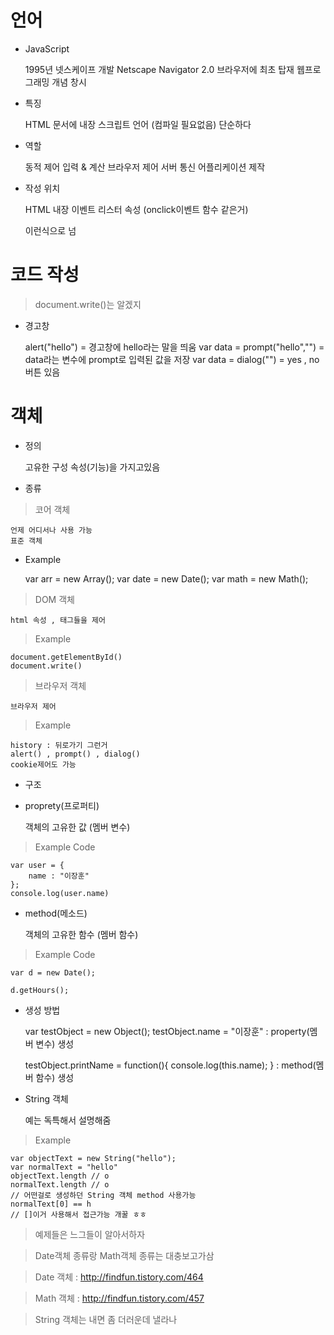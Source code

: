 # 언어

- JavaScript


	1995년 넷스케이프 개발
	Netscape Navigator 2.0 브라우저에 최초 탑재
	웹프로그래밍 개념 창시

- 특징


	HTML 문서에 내장
	스크립트 언어 (컴파일 필요없음)
	단순하다


- 역할


	동적 제어
	입력 & 계산
	브라우저 제어
	서버 통신
	어플리케이션 제작


- 작성 위치


	HTML 내장 이벤트 리스터 속성 (onclick이벤트 함수 같은거)
	<script> 태그
	.js 파일
	URL에 작성


- 작성 방법


	<head> 태그 안에 (head태그에 쓰면 html class랑 id 못불러옴)
	<body>  태그 안에
	<html> 태그 안이면 사실 어따 넣어도 상관없음 ㅎ 오류는 책임 안짐 ㅎ
	<script src ="js/index.js"></script> 이런식으로 넘


# 코드 작성

> document.write()는 알겠지


- 경고창 


	alert("hello") = 경고창에 hello라는 말을 띄움
	var data = prompt("hello","") = data라는 변수에 prompt로 입력된 값을 저장
	var data = dialog("") = yes , no 버튼 있음


# 객체


- 정의


	고유한 구성 속성(기능)을 가지고있음


- 종류


> 코어 객체

	언제 어디서나 사용 가능
	표준 객체


- Example


	var arr = new Array();
	var date = new Date();
	var math = new Math();


> DOM 객체


	html 속성 , 태그들을 제어 


> Example 


	document.getElementById()
	document.write()


> 브라우저 객체


	브라우저 제어


> Example


	history : 뒤로가기 그런거
	alert() , prompt() , dialog()
	cookie제어도 가능


- 구조


- proprety(프로퍼티)


	객체의 고유한 값 (멤버 변수)


> Example Code


	var user = {
		name : "이장훈"
	};
	console.log(user.name)


- method(메소드)


	객체의 고유한 함수 (멤버 함수)


> Example Code


	var d = new Date();

	d.getHours();


- 생성 방법


	var testObject = new Object();
	testObject.name = "이장훈" : property(멤버 변수) 생성

	testObject.printName = function(){
		console.log(this.name); 
	} : method(멤버 함수) 생성


- String 객체


	예는 독특해서 설명해줌


> Example


	var objectText = new String("hello");
	var normalText = "hello"
	objectText.length // o
	normalText.length // o
	// 어떤걸로 생성하던 String 객체 method 사용가능
	normalText[0] == h
	// []이거 사용해서 접근가능 개꿀 ㅎㅎ


> 예제들은 느그들이 알아서하자

> Date객체 종류랑 Math객체 종류는 대충보고가삼 

> Date 객체 : http://findfun.tistory.com/464

> Math 객체 : http://findfun.tistory.com/457

> String 객체는 내면 좀 더러운데 낼라나

